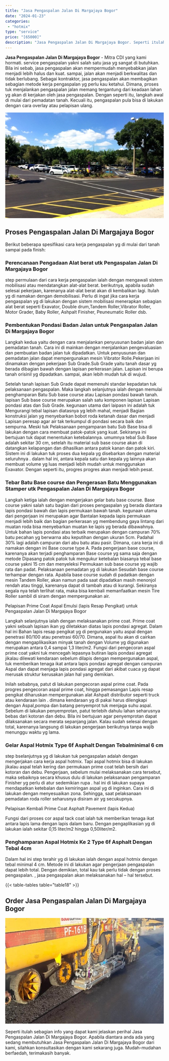 ```yaml
---
title: "Jasa Pengaspalan Jalan Di Margajaya Bogor"
date: "2024-01-23"
categories:
 - "hotmix"
type: "service"
price: "[65000]"
description: "Jasa Pengaspalan Jalan Di Margajaya Bogor. Seperti itulah sebagian info yang dapat kami jelaskan perihal Jasa Pengaspalan Jalan Di Margajaya Bogor. Apabila d..."
---
```


**Jasa Pengaspalan Jalan Di Margajaya Bogor** - Mitra CDI yang kami hormati. service pengaspalan yakni salah satu jasa yg sangat di butuhkan. Bila ini sebab, jasa pengaspalan akan mempermudah menyebabkan jalan menjadi lebih halus dan kuat. sampai, jalan akan menjadi berkwalitas dan tidak berlubang. Sebagai kontraktor, jasa pengaspalan akan membagikan sebagian metode kerja pengaspalan yg perlu kau ketahui. Dimana, proses tuk menjalankan pengaspalan jalan memang tergantung dari keadaan lahan yg akan di kerjakan oleh jasa pengaspalan. Dengan seperti itu, langkah awal di mulai dari pemadatan tanah. Kecuali itu, pengaspalan pula bisa di lakukan dengan cara overlay atau pelapisan ulang.

![Jasa Pengaspalan Jalan Di Margajaya Bogor](/images/hotmix/jasa-hotmix-aspal-29.jpg)

## Proses Pengaspalan Jalan Di Margajaya Bogor

Berikut beberapa spesifikasi cara kerja pengaspalan yg di mulai dari tanah sampai pada finish:

### Perencanaan Pengadaan Alat berat utk Pengaspalan Jalan Di Margajaya Bogor

step permulaan dari cara kerja pengaspalan ialah dengan mengawali sistem mobilisasi atau mendatangkan alat-alat berat. berikutnya, apabila sudah selesai pekerjaan, karenanya alat-alat berat akan di kembalikan lagi. Itulah yg di namakan dengan demobilisasi. Perlu di ingat jika cara kerja pengaspalan yg di lakukan dengan sistem mobilisasi menerapkan sebagian alat berat seperti Exavator, Double drum,Tandem Roller,Vibrator Roller, Motor Grader, Baby Roller, Ashpalt Finisher, Peuneumatic Roller dsb.

### Pembentukan Pondasi Badan Jalan untuk Pengaspalan Jalan Di Margajaya Bogor

Langkah kedua yaitu dengan cara menjalankan penyusunan badan jalan dan pemadatan tanah. Cara ini di mainkan dengan menjalankan pengevaluasian dan pembuatan badan jalan tuk dipadatkan. Untuk penyusunan dan pemadatan jalan dapat mempergunakan mesin Vibrator Rolle.Pekerjaan ini dinamakan dengan pekerjaan Sub Grade.Sub Grade yaitu tanah dasar yg berada dibagian bawah dengan lapisan perkerasan jalan. Lapisan ini berupa tanah orisinil yg dipadatkan. sampai, akan lebih mudah tuk di wujud.

Setelah tanah lapisan Sub Grade dapat memenuhi standar kepadatan tuk pelaksanaan pengaspalan. Maka langkah selanjutnya ialah dengan memulai penghamparan Batu Sub base course atau Lapisan pondasi bawah tanah. lapisan Sub base course merupakan salah satu komponen lapisan Lapisan pondasi atas dan Sub Grade. kegunaan utama dari laipasn ini adalah tuk Mengurangi tebal lapisan diatasnya yg lebih mahal, menjadi Bagian konstruksi jalan yg menyebarkan bobot roda ketanah dasar dan menjadi Lapisan peresap agar air tak terkumpul di pondasi secara baik dan sempurna. Meski tuk Pelaksanaan pengamparan batu Sub Base bisa di lakukan dengan cara membuat patok-patok yang kuat. Sekiranya ini bertujuan tuk dapat menentukan ketebalannya. umumnya tebal Sub Base adalah sekitar 30 cm, setelah itu material sub base course akan di datangkan kelapangan dan dihasilkan antara patok kanan dan patok kiri. Sistem ini di lakukan tuk proses dua kepala yg disebarkan dengan material seluruhnya . dalam hal ini, antara kepala satu dan kepala yg lainnya akan membuat volume yg luas menjadi lebih mudah untuk menggunakan Exavator. Dengan seperti itu, progres progres akan menjadi lebih pesat.

### Tebar Batu Base course dan Pengerasan Batu Menggunakan Stamper utk Pengaspalan Jalan Di Margajaya Bogor

Langkah ketiga ialah dengan mengerjakan gelar batu base course. Base course yakni salah satu bagian dari proses pengaspalan yg berada diantara lapis pondasi bawah dan lapis permukaan bawah tanah. kegunaan utama dari pengerjaan ini merupakan agar Bantalan kepada lapis permukaan menjadi lebih baik dan bagian perkerasan yg membendung gaya lintang dari muatan roda bisa menyebarkan muatan ke lapis yg berada dibawahnya. Untuk bahan lapis pondasi atas terbaik merupakan dengan campuran 70% batu pecahan yg berwarna abu keputihan dengan ukuran 5cm. Padahal 30% lagi adalah campuran dari abu batu atau pasir. Dimana, cara kerja ini di namakan dengan ini Base course type A. Pada pengerjaan base course, karenanya akan terjadi penghamparan Base course yg sama saja dengan metode Dipasang patok patok tuk mengukur ketebalan biasanya tebal base course yakni 15 cm dan menyeleksi Permukaan sub base course yg wajib rata dan padat. Pelaksanaan pemadatan yg di lakukan Sesudah base course terhampar dengan rata. Apabila base course sudah di padatkan dengan mesin Tandem Roller, akan namun pada saat dipadatkan masih menonjol rendah atau tinggi, karenanya dapat di tambah atau di kurangi. Sekiranya segala nya telah terlihat rata, maka bisa kembali memanfaatkan mesin Tire Roller sambil di siram dengan mempergunakan air.

Pelapisan Prime Coat Aspal Emulsi (lapis Resap Pengikat) untuk Pengaspalan Jalan Di Margajaya Bogor

Langkah selanjutnya ialah dengan melaksanakan prime coat. Prime coat yakni sebuah lapisan ikan yg diletakkan diatas lapis pondasi agregat. Dalam hal ini Bahan lapis resap pengikat yg di pergunakan yaitu aspal dengan penetrasi 80/100 atau penetrasi 60/70. Dimana, aspal itu akan di cairkan dengan mengaplikasikan minyak tanah dengan Volume yg digunakan merupakan antara 0,4 sampai 1,3 liter/m2. Fungsi dari pengecoran aspal prime coat yakni tuk mencegah lepasnya butiran lapis pondasi agregat jikalau dilewati kendaraan sebelum dilapis dengan mempergunakan aspal, tuk memberikan tenaga ikat antara lapis pondasi agregat dengan campuran Aspal dan dapat menjaga lapis pondasi agregat dari akibat cuaca yg dapat merusak struktur kerusakan jalan hal yang demikian.

Inilah sebabnya, patut di lakukan pengecoran aspal prime coat. Pada progres pengecoran aspal prime coat, hingga pemasangan Lapis resap pengikat diharuskan mempergunakan alat Ashpalt distributor seperti truck atau kendaraan lain . dimana kendaraan yg di pakai harus dilengkapi dengan Aspal,pompa dan batang penyemprot tuk menjaga suhu aspal. Sebelum di lakukan penyemprotan, patut terlebih dahulu lahan seharusnya bebas dari kotoran dan debu. Bila ini bertujuan agar penyemprotan dapat dilaksanakan secara merata sepanjang jalan. Kalau sudah selesai dengan total, karenanya langsung di lakukan pengerjaan berikutnya tanpa wajib menunggu waktu yg lama.

### Gelar Aspal Hotmix Type 6f Asphalt Dengan Tebalminimal 6 cm

step bselanjutnya yg di lakukan tuk pengaspalan adalah dengan mengerjakan cara kerja aspal hotmix. Tapi aspal hotmix bisa di lakukan jikalau aspal telah kering dan permukaan prime coat telah bersih dari kotoran dan debu. Pengerjaan, sebelum mulai melaksanakan cara tersebut, maka sebaiknya secara khusus dulu di lakukan pelaksanaan pengamparan Finisher yg perlu di atur sedemikian rupa . hal ini di lakukan supaya mendapatkan ketebalan dan kemiringan aspal yg di inginkan. Cara ini di lakukan dengan menyesuaikan zona. Sehingga, saat pelaksanaan pemadatan roda roller seharusnya disiram air yg secukupnya.

Pelapisan Kembali Prime Coat Asphalt Pavement (lapis Kedua)

Fungsi dari proses cor aspal tack coat ialah tuk memberikan tenaga ikat antara lapis lama dengan lapis dalam baru. Dengan pengaplikasian yg di lakukan ialah sekitar 0,15 liter/m2 hingga 0,50liter/m2.

### Penghamparan Aspal Hotmix Ke 2 Type 6f Asphalt Dengan Tebal 4cm

Dalam hal ini step terahir yg di lakukan ialah dengan aspal hotmix dengan tebal minimal 4 cm. Metode ini di lakukan agar pengerjaan pengaspalan dapat lebih total. Dengan demikian, total kau tak perlu tidak dengan proses pengaspalan. , jasa pengaspalan akan melaksanakan hal – hal tersebut.

{{< table-tables table="table18" >}}

## Order Jasa Pengaspalan Jalan Di Margajaya Bogor

![Jasa Pengaspalan Jalan Di Margajaya Bogor](/images/hotmix/jasa-hotmix-aspal-27.jpg)

Seperti itulah sebagian info yang dapat kami jelaskan perihal Jasa Pengaspalan Jalan Di Margajaya Bogor. Apabila diantara anda ada yang sedang membutuhkan Jasa Pengaspalan Jalan Di Margajaya Bogor dari kami, silahkan konsultasikan dengan kami sekarang juga. Mudah-mudahan berfaedah, terimakasih banyak.
